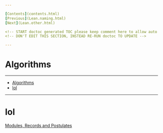 ```yaml
---

[Contents](contents.html)
[Previous](Lean.naming.html)
[Next](Lean.other.html)

<!-- START doctoc generated TOC please keep comment here to allow auto update -->
<!-- DON'T EDIT THIS SECTION, INSTEAD RE-RUN doctoc TO UPDATE -->

---
```


# Algorithms

---

- [Algorithms](#algorithms)
- [lol](#lol)

---

# lol

[Modules, Records and Postulates](./Lean.other.html)
